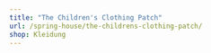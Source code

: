 ```yaml
---
title: "The Children's Clothing Patch"
url: /spring-house/the-childrens-clothing-patch/
shop: Kleidung
---
```

